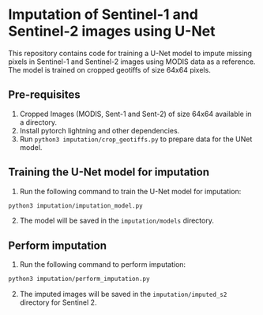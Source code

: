 # Imputation of Sentinel-1 and Sentinel-2 images using U-Net
This repository contains code for training a U-Net model to impute missing pixels in Sentinel-1 and Sentinel-2 images using MODIS data as a reference. The model is trained on cropped geotiffs of size 64x64 pixels.

## Pre-requisites

1. Cropped Images (MODIS, Sent-1 and Sent-2) of size 64x64 available in a directory.
2. Install pytorch lightning and other dependencies.
3. Run ```python3 imputation/crop_geotiffs.py``` to prepare data for the UNet model.

## Training the U-Net model for imputation
1. Run the following command to train the U-Net model for imputation:
```bash
python3 imputation/imputation_model.py
```
2. The model will be saved in the `imputation/models` directory.

## Perform imputation
1. Run the following command to perform imputation:
```bash
python3 imputation/perform_imputation.py        
```
2. The imputed images will be saved in the `imputation/imputed_s2` directory for Sentinel 2.